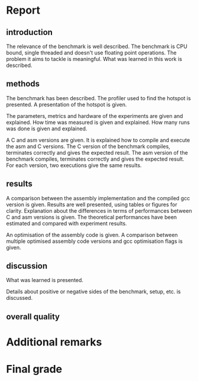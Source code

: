 # Report
## introduction
The relevance of the benchmark is well described.
The benchmark is CPU bound, single threaded and doesn't use floating point operations.
The problem it aims to tackle is meaningful.
What was learned in this work is described.

## methods
The benchmark has been described.
The profiler used to find the hotspot is presented. A presentation of the hotspot is given. 

The parameters, metrics and hardware of the experiments are given and explained. 
How time was measured is given and explained.
How many runs was done is given and explained.

A C and asm versions are given. 
It is explained how to compile and execute the asm and C versions.
The C version of the benchmark compiles, terminates correctly and gives the expected result.
The asm version of the benchmark compiles, terminates correctly and gives the expected result.
For each version, two executions give the same results.

## results
A comparison between the assembly implementation and the compiled gcc version is given.
Results are well presented, using tables or figures for clarity.
Explanation about the differences in terms of performances between C and asm versions is given.
The theoretical performances have been estimated and compared with experiment results.

An optimisation of the assembly code is given.
A comparison between multiple optimised assembly code versions and gcc optimisation flags is given.

## discussion
What was learned is presented.

Details about positive or negative sides of the benchmark, setup, etc. is discussed.

## overall quality

# Additional remarks

# Final grade
